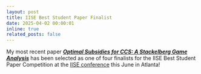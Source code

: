 ```yaml
---
layout: post
title: IISE Best Student Paper Finalist
date: 2025-04-02 00:00:01
inline: true
related_posts: false
---
```


My most recent paper  [***Optimal Subsidies for CCS: A Stackelberg Game Analysis***](https://papers.ssrn.com/sol3/papers.cfm?abstract_id=5168632) has been selected as one of four finalists for the IISE Best Student Paper Competition at the [IISE conference](https://www.iise.org/Annual/conference) this June in Atlanta! 
